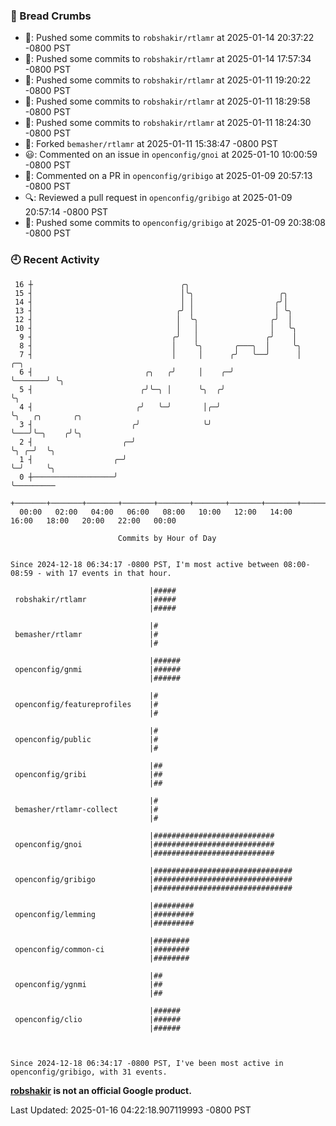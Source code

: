 ### 🍞 Bread Crumbs

 * 🚢: Pushed some commits to `robshakir/rtlamr` at 2025-01-14 20:37:22 -0800 PST
 * 🚢: Pushed some commits to `robshakir/rtlamr` at 2025-01-14 17:57:34 -0800 PST
 * 🚢: Pushed some commits to `robshakir/rtlamr` at 2025-01-11 19:20:22 -0800 PST
 * 🚢: Pushed some commits to `robshakir/rtlamr` at 2025-01-11 18:29:58 -0800 PST
 * 🚢: Pushed some commits to `robshakir/rtlamr` at 2025-01-11 18:24:30 -0800 PST
 * 🍴: Forked `bemasher/rtlamr` at 2025-01-11 15:38:47 -0800 PST
 * 😃: Commented on an issue in `openconfig/gnoi` at 2025-01-10 10:00:59 -0800 PST
 * 💬: Commented on a PR in  `openconfig/gribigo` at 2025-01-09 20:57:13 -0800 PST
 * 🔍: Reviewed a pull request in  `openconfig/gribigo` at 2025-01-09 20:57:14 -0800 PST
 * 🚢: Pushed some commits to `openconfig/gribigo` at 2025-01-09 20:38:08 -0800 PST

### 🕘 Recent Activity
```
 16 ┼                                 ╭╮
 15 ┤                                 │╰╮                   ╭╮
 14 ┤                                 │ │                  ╭╯│
 13 ┤                                ╭╯ │                  │ ╰╮
 12 ┤                                │  ╰╮                ╭╯  │
 10 ┤                                │   │                │   ╰╮
  9 ┤                               ╭╯   │               ╭╯    │
  8 ┤                               │    ╰╮       ╭───╮  │     ╰╮
  7 ┤                               │     │      ╭╯   ╰──╯      │       ╭─╮
  6 ┤                         ╭╮   ╭╯     │    ╭─╯              ╰───────╯ ╰╮
  5 ┤                        ╭╯╰─╮ │      ╰╮  ╭╯                           ╰╮
  4 ┤                       ╭╯   ╰─╯       │╭─╯                             ╰╮   ╭╮       ╭╮
  3 ┤                      ╭╯              ╰╯                                ╰───╯╰─╮    ╭╯╰╮
  2 ┤                    ╭─╯                                                        ╰╮ ╭─╯  ╰╮
  1 ┤                  ╭─╯                                                           ╰─╯     ╰╮
  0 ┼──────────────────╯                                                                      ╰─────────
    +───────+───────+───────+───────+───────+───────+───────+───────+───────+───────+───────+───────+────
  00:00   02:00   04:00   06:00   08:00   10:00   12:00   14:00   16:00   18:00   20:00   22:00   00:00   

						Commits by Hour of Day


Since 2024-12-18 06:34:17 -0800 PST, I'm most active between 08:00-08:59 - with 17 events in that hour.

```



```
                               |#####
 robshakir/rtlamr              |#####
                               |#####

                               |#
 bemasher/rtlamr               |#
                               |#

                               |######
 openconfig/gnmi               |######
                               |######

                               |#
 openconfig/featureprofiles    |#
                               |#

                               |#
 openconfig/public             |#
                               |#

                               |##
 openconfig/gribi              |##
                               |##

                               |#
 bemasher/rtlamr-collect       |#
                               |#

                               |###########################
 openconfig/gnoi               |###########################
                               |###########################

                               |###############################
 openconfig/gribigo            |###############################
                               |###############################

                               |#########
 openconfig/lemming            |#########
                               |#########

                               |########
 openconfig/common-ci          |########
                               |########

                               |##
 openconfig/ygnmi              |##
                               |##

                               |######
 openconfig/clio               |######
                               |######



Since 2024-12-18 06:34:17 -0800 PST, I've been most active in openconfig/gribigo, with 31 events.

```
**[robshakir](mailto:robjs@google.com) is not an official Google product.**  


Last Updated: 2025-01-16 04:22:18.907119993 -0800 PST
